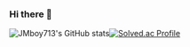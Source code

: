 ### Hi there 👋

![JMboy713's GitHub stats](https://github-readme-stats.vercel.app/api?username=JMboy713&show_icons=true&theme=tokyonight)[![Solved.ac Profile](http://mazassumnida.wtf/api/generate_badge?boj=jimin713)](https://solved.ac/jimin713)






<!--
**JMboy713/JMboy713** is a ✨ _special_ ✨ repository because its `README.md` (this file) appears on your GitHub profile.

Here are some ideas to get you started:

- 🔭 I’m currently working on ...
- 🌱 I’m currently learning ...
- 👯 I’m looking to collaborate on ...
- 🤔 I’m looking for help with ...
- 💬 Ask me about ...
- 📫 How to reach me: ...
- 😄 Pronouns: ...
- ⚡ Fun fact: ...
-->
